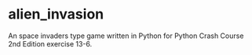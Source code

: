 # alien_invasion
An space invaders type game written in Python for Python Crash Course 2nd Edition exercise 13-6.
